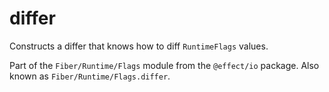 # differ

Constructs a differ that knows how to diff `RuntimeFlags` values.

Part of the `Fiber/Runtime/Flags` module from the `@effect/io` package. Also known as `Fiber/Runtime/Flags.differ`.
